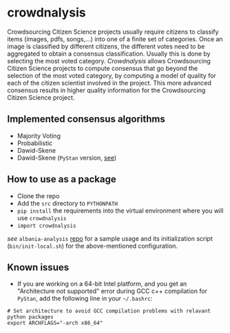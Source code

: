 # crowdnalysis
 Crowdsourcing Citizen Science projects usually require citizens to classify items (images, pdfs, songs,&#8230;) 
 into one of a finite set of categories. Once an image is classified by different citizens, the different votes 
 need to be aggregated to obtain a consensus classification. Usually this is done by selecting the most voted category. 
 *Crowdnalysis* allows Crowdsourcing Citizen Science projects to compute consensus that go beyond the selection of 
 the most voted category, by computing a model of quality for each of the citizen scientist involved in the project. 
 This more advanced consensus results in higher quality information for the Crowdsourcing Citizen Science project.

## Implemented consensus algorithms
- Majority Voting
- Probabilistic
- Dawid-Skene
- Dawid-Skene (`PyStan` version, [see](https://pystan.readthedocs.io/en/latest/))

## How to use as a package
- Clone the repo 
- Add the `src` directory to `PYTHONPATH`
- `pip install` the requirements into the virtual environment where you will use `crowdnalysis`
- `import crowdnalysis`

*see* `albania-analysis` [repo](https://github.com/Crowd4SDG/albania-analysis) for a sample usage 
and its initialization script (`bin/init-local.sh`) for the above-mentioned configuration. 

## Known issues
- If you are working on a 64-bit Intel platform, and you get an "Architecture not supported" error 
during GCC c++ compilation for `PyStan`, add the following line in your `~/.bashrc`:

```
# Set architecture to avoid GCC compilation problems with relavant python packages
export ARCHFLAGS="-arch x86_64"
```